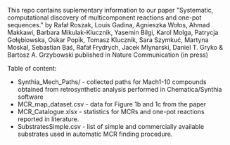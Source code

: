 This repo contains suplementary information to our paper "Systematic, computational discovery of multicomponent reactions and one-pot sequences." by Rafał Roszak, Louis Gadina, Agnieszka Wołos, Ahmad Makkawi, Barbara Mikulak-Klucznik, Yasemin Bilgi, Karol Molga, Patrycja Gołębiowska, Oskar Popik, Tomasz Klucznik, Sara Szymkuć, Martyna Moskal, Sebastian Baś, Rafał Frydrych, Jacek Mlynarski, Daniel T. Gryko & Bartosz A. Grzybowski published in Nature Communication (in press)

Table of content:
- Synthia_Mech_Paths/ - collected paths for Mach1-10 compounds obtained from retrosynthetic analysis performed in Chematica/Synthia software
- MCR_map_dataset.csv - data for Figure 1b and 1c from the paper
- MCR_Catalogue.xlsx - statistics for MCRs and one-pot reactions reported in literature.
- SubstratesSimple.csv - list of simple and commercially available substrates used in automatic MCR finding procedure.
